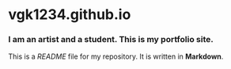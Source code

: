 # vgk1234.github.io

### I am an artist and a student. This is my portfolio site. ###

This is a *README* file for my repository. It is written in **Markdown**.
